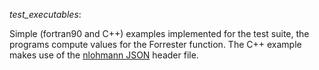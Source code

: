 *test_executables*:

Simple (fortran90 and C++) examples implemented for the test suite, the programs compute values for the Forrester function. The C++ example makes use of the [nlohmann JSON](https://github.com/nlohmann/json) header file.
